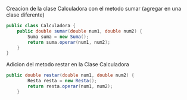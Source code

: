 Creacion de la clase Calculadora con el metodo sumar (agregar en una clase diferente)

```java
public class Calculadora {
    public double sumar(double num1, double num2) {
        Suma suma = new Suma();
        return suma.operar(num1, num2);
    }
}
```
Adicion del metodo restar en la Clase Calculadora
```java 
public double restar(double num1, double num2) {
        Resta resta = new Resta();
        return resta.operar(num1, num2);
    }
```
